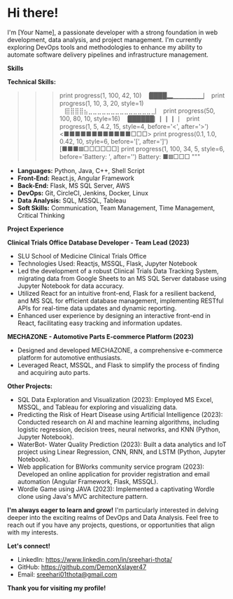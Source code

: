 # Hi there! 

I'm [Your Name], a passionate developer with a strong foundation in web development, data analysis, and project management. I'm currently exploring DevOps tools and methodologies to enhance my ability to automate software delivery pipelines and infrastructure management.

**Skills**

**Technical Skills:**
>>> print progress(1, 100, 42, 10)
⎹████▂▁▁▁▁▁⎸
>>> print progress(1, 10, 3, 20, style=1)
⎹⣿⣿⣿⣿⣦⣀⣀⣀⣀⣀⣀⣀⣀⣀⣀⣀⣀⣀⣀⣀⎸
>>> print progress(50, 100, 80, 10, style=16)
⎹██████▏▏▏▏⎸
>>> print progress(1, 5, 4.2, 15, style=4, before='<', after='>')
<■■■■■■■■■■■■□□□>
>>> print progress(0.1, 1.0, 0.42, 10, style=6, before='[', after=']')
[■■■▩□□□□□□]
>>> print progress(1, 100, 34, 5, style=6, before='Battery: ', after='')
Battery: ■▩□□□
"""
* **Languages:** Python, Java, C++, Shell Script
* **Front-End:** React.js, Angular Framework
* **Back-End:** Flask, MS SQL Server, AWS
* **DevOps:** Git, CircleCI, Jenkins, Docker, Linux
* **Data Analysis:** SQL, MSSQL, Tableau
* **Soft Skills:** Communication, Team Management, Time Management, Critical Thinking

**Project Experience**

**Clinical Trials Office Database Developer - Team Lead (2023)**

* SLU School of Medicine Clinical Trials Office
* Technologies Used: Reactjs, MSSQL, Flask, Jupyter Notebook
* Led the development of a robust Clinical Trials Data Tracking System, migrating data from Google Sheets to an MS SQL Server database using Jupyter Notebook for data accuracy.
* Utilized React for an intuitive front-end, Flask for a resilient backend, and MS SQL for efficient database management, implementing RESTful APIs for real-time data updates and dynamic reporting.
* Enhanced user experience by designing an interactive front-end in React, facilitating easy tracking and information updates.

**MECHAZONE - Automotive Parts E-commerce Platform (2023)**

* Designed and developed MECHAZONE, a comprehensive e-commerce platform for automotive enthusiasts.
* Leveraged React, MSSQL, and Flask to simplify the process of finding and acquiring auto parts.

**Other Projects:**

* SQL Data Exploration and Visualization (2023): Employed MS Excel, MSSQL, and Tableau for exploring and visualizing data.
* Predicting the Risk of Heart Disease using Artificial Intelligence (2023): Conducted research on AI and machine learning algorithms, including logistic regression, decision trees, neural networks, and KNN (Python, Jupyter Notebook).
* WaterBot- Water Quality Prediction (2023): Built a data analytics and IoT project using Linear Regression, CNN, RNN, and LSTM (Python, Jupyter Notebook).
* Web application for BWorks community service program (2023): Developed an online application for provider registration and email automation (Angular Framework, Flask, MSSQL).
* Wordle Game using JAVA (2023): Implemented a captivating Wordle clone using Java's MVC architecture pattern.

**I'm always eager to learn and grow!** I'm particularly interested in delving deeper into the exciting realms of DevOps and Data Analysis. Feel free to reach out if you have any projects, questions, or opportunities that align with my interests.

**Let's connect!**

* LinkedIn: https://www.linkedin.com/in/sreehari-thota/
* GitHub: https://github.com/DemonXslayer47
* Email: sreehari01thota@gmail.com

**Thank you for visiting my profile!** 
